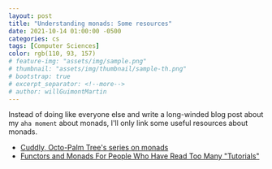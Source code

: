 ```yaml
---
layout: post
title: "Understanding monads: Some resources"
date: 2021-10-14 01:00:00 -0500
categories: cs
tags: [Computer Sciences]
color: rgb(110, 93, 157)
# feature-img: "assets/img/sample.png"
# thumbnail: "assets/img/thumbnail/sample-th.png"
# bootstrap: true
# excerpt_separator: <!--more-->
# author: willGuimontMartin
---
```


Instead of doing like everyone else and write a long-winded blog post about my `aha moment` about monads, I'll only link some useful resources about monads.

- [Cuddly, Octo-Palm Tree's series on monads](https://cuddly-octo-palm-tree.com/posts/2021-04-11-monads-0/)
- [Functors and Monads For People Who Have Read Too Many "Tutorials"](http://www.jerf.org/iri/post/2958)
